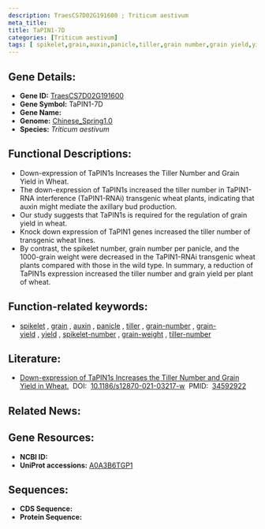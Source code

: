 ```yaml
---
description: TraesCS7D02G191600 ; Triticum aestivum
meta_title:
title: TaPIN1-7D
categories: [Triticum aestivum]
tags: [ spikelet,grain,auxin,panicle,tiller,grain number,grain yield,yield,spikelet number,grain weight,tiller number ]
---
```


## Gene Details:
- **Gene ID:**	[TraesCS7D02G191600](https://ensembl.gramene.org/Triticum_aestivum/Gene/Summary?g=TraesCS7D02G191600)
- **Gene Symbol:** TaPIN1-7D
- **Gene Name:** 
- **Genome:** [Chinese_Spring1.0](https://ensembl.gramene.org/Triticum_aestivum/Info/Index)
- **Species:** *Triticum aestivum*

## Functional Descriptions:
   - Down-expression of TaPIN1s Increases the Tiller Number and Grain Yield in Wheat.
   - The down-expression of TaPIN1s increased the tiller number in TaPIN1-RNA interference (TaPIN1-RNAi) transgenic wheat plants, indicating that auxin might mediate the axillary bud production.
   - Our study suggests that TaPIN1s is required for the regulation of grain yield in wheat.
   - Knock down expression of TaPIN1 genes increased the tiller number of transgenic wheat lines.
   - By contrast, the spikelet number, grain number per panicle, and the 1000-grain weight were decreased in the TaPIN1-RNAi transgenic wheat plants compared with those in the wild type. In summary, a reduction of TaPIN1s expression increased the tiller number and grain yield per plant of wheat.

## Function-related keywords:
   - [spikelet](/tags/spikelet/)&nbsp;,&nbsp;[grain](/tags/grain/)&nbsp;,&nbsp;[auxin](/tags/auxin/)&nbsp;,&nbsp;[panicle](/tags/panicle/)&nbsp;,&nbsp;[tiller](/tags/tiller/)&nbsp;,&nbsp;[grain-number](/tags/grain-number/)&nbsp;,&nbsp;[grain-yield](/tags/grain-yield/)&nbsp;,&nbsp;[yield](/tags/yield/)&nbsp;,&nbsp;[spikelet-number](/tags/spikelet-number/)&nbsp;,&nbsp;[grain-weight](/tags/grain-weight/)&nbsp;,&nbsp;[tiller-number](/tags/tiller-number/)

## Literature:
   - [Down-expression of TaPIN1s Increases the Tiller Number and Grain Yield in Wheat.]( https://bmcplantbiol.biomedcentral.com/articles/10.1186/s12870-021-03217-w)&nbsp;&nbsp;DOI:&nbsp;&nbsp;[10.1186/s12870-021-03217-w](https://bmcplantbiol.biomedcentral.com/articles/10.1186/s12870-021-03217-w)&nbsp;&nbsp;PMID:&nbsp;&nbsp;[34592922](https://pubmed.ncbi.nlm.nih.gov/34592922/)

## Related News:

## Gene Resources:
- **NCBI ID:**  [](https://www.ncbi.nlm.nih.gov/gene/?term=)
- **UniProt accessions:** [A0A3B6TGP1](https://www.uniprot.org/uniprotkb/A0A3B6TGP1/entry)



## Sequences:
- **CDS Sequence:**
- **Protein Sequence:**
